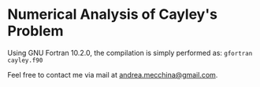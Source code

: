 # Numerical Analysis of Cayley's Problem
Using GNU Fortran 10.2.0, the compilation is simply performed as:
`gfortran cayley.f90`

Feel free to contact me via mail at andrea.mecchina@gmail.com.

